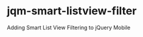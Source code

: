 jqm-smart-listview-filter
=========================

Adding Smart List View Filtering to jQuery Mobile